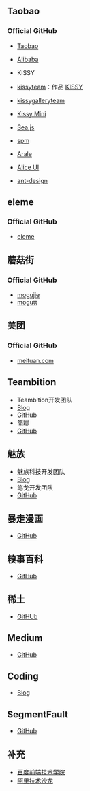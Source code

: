 ## Taobao
### Official GitHub
- [Taobao](https://github.com/taobao)
- [Alibaba](https://github.com/alibaba)

- KISSY
 - [kissyteam](https://github.com/kissyteam)：作品 [KISSY](https://github.com/kissyteam/kissy)
 - [kissygalleryteam](https://github.com/kissygalleryteam)
 - [Kissy Mini](https://github.com/kissymini/kissymini.github.io)
- [Sea.js](https://github.com/seajs)
- [spm](https://github.com/spmjs/spm)
- [Arale](https://github.com/aralejs)
- [Alice UI](https://github.com/aliceui)
- [ant-design](https://github.com/ant-design)

## eleme
### Official GitHub
- [eleme](https://github.com/eleme)

## 蘑菇街
### Official GitHub
- [mogujie](https://github.com/mogujie)
- [mogutt](https://github.com/mogutt)

## 美团
### Official GitHub
- [meituan.com](https://github.com/meituan)

## Teambition
- Teambition开发团队
 - [Blog](https://www.teambition.com/developer/blog)
 - [GitHub](https://github.com/teambition)
- 简聊
 - [GitHub](https://github.com/jianliaoim)

## 魅族
- 魅族科技开发团队
 - [Blog](https://segmentfault.com/blog/meizu)
- 笔戈开发团队
 - [GitHub](https://github.com/bigertech)

## 暴走漫画
- [GitHub](https://github.com/baozoumanhua)

## 糗事百科
- [GitHub](https://github.com/qiushibaike)

## 稀土
- [GitHUb](https://github.com/xitu)

## Medium
- [GitHub](https://github.com/Medium/)

## Coding
- [Blog](https://blog.coding.net/technology/blogs)

## SegmentFault
- [GitHub](https://github.com/SegmentFault)

## 补充
- [百度前端技术学院](http://ife.baidu.com/task/all)
- [阿里技术沙龙](http://club.alibabatech.org/index.htm)
